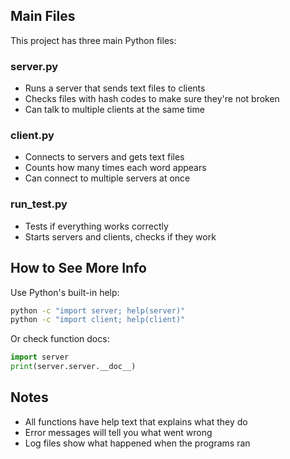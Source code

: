 ## Main Files

This project has three main Python files:

### server.py
- Runs a server that sends text files to clients
- Checks files with hash codes to make sure they're not broken
- Can talk to multiple clients at the same time

### client.py
- Connects to servers and gets text files
- Counts how many times each word appears
- Can connect to multiple servers at once

### run_test.py
- Tests if everything works correctly
- Starts servers and clients, checks if they work

## How to See More Info

Use Python's built-in help:

```bash
python -c "import server; help(server)"
python -c "import client; help(client)"
```

Or check function docs:
```python
import server
print(server.server.__doc__)
```

## Notes
- All functions have help text that explains what they do
- Error messages will tell you what went wrong
- Log files show what happened when the programs ran
